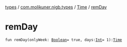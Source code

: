 [types](../../index.md) / [com.molikuner.nigb.types](../index.md) / [Time](index.md) / [remDay](./rem-day.md)

# remDay

`fun remDay(onlyWeek: `[`Boolean`](https://kotlinlang.org/api/latest/jvm/stdlib/kotlin/-boolean/index.html)` = true, days: `[`Int`](https://kotlinlang.org/api/latest/jvm/stdlib/kotlin/-int/index.html)` = 1): `[`Time`](index.md)
